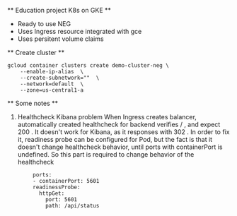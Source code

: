 ** Education project K8s on GKE **

* Ready to use NEG
* Uses Ingress resource integrated with gce
* Uses persitent volume claims

** Create cluster **
```
gcloud container clusters create demo-cluster-neg \
    --enable-ip-alias  \
    --create-subnetwork=""  \
    --network=default  \
    --zone=us-central1-a
```

** Some notes **

1. Healthcheck Kibana problem
When Ingress creates balancer, automatically created healthcheck for backend verifies / , and expect 200 .
It doesn't work for Kibana, as it responses with 302 . In order to fix it, readiness probe can be configured
for Pod, but the fact is that it doesn't change healthcheck behavior, until ports with containerPort is undefined.
So this part is required to change behavior of the healthcheck
```
        ports:
        - containerPort: 5601
        readinessProbe:
          httpGet:
            port: 5601
            path: /api/status
```
